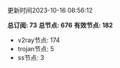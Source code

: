 更新时间2023-10-16 08:56:12

**总订阅: 73**
**总节点: 676**
**有效节点: 182**
- v2ray节点: 174
- trojan节点: 5
- ss节点: 3
